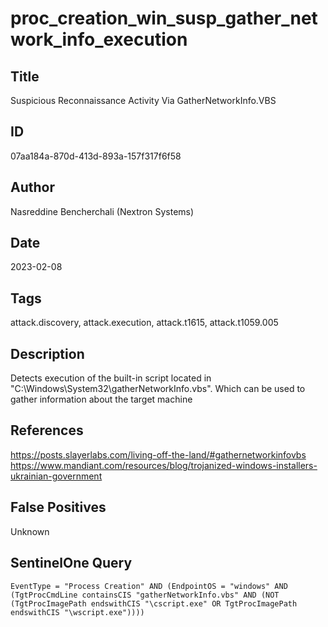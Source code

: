 # proc_creation_win_susp_gather_network_info_execution

## Title
Suspicious Reconnaissance Activity Via GatherNetworkInfo.VBS

## ID
07aa184a-870d-413d-893a-157f317f6f58

## Author
Nasreddine Bencherchali (Nextron Systems)

## Date
2023-02-08

## Tags
attack.discovery, attack.execution, attack.t1615, attack.t1059.005

## Description
Detects execution of the built-in script located in "C:\Windows\System32\gatherNetworkInfo.vbs". Which can be used to gather information about the target machine

## References
https://posts.slayerlabs.com/living-off-the-land/#gathernetworkinfovbs
https://www.mandiant.com/resources/blog/trojanized-windows-installers-ukrainian-government

## False Positives
Unknown

## SentinelOne Query
```
EventType = "Process Creation" AND (EndpointOS = "windows" AND (TgtProcCmdLine containsCIS "gatherNetworkInfo.vbs" AND (NOT (TgtProcImagePath endswithCIS "\cscript.exe" OR TgtProcImagePath endswithCIS "\wscript.exe"))))

```